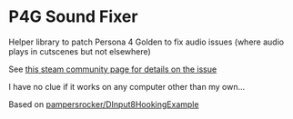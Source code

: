# P4G Sound Fixer

Helper library to patch Persona 4 Golden to fix audio issues (where audio plays in cutscenes but not elsewhere)

See [this steam community page for details on the issue](https://steamcommunity.com/app/1113000/discussions/0/2441462389164687905/)

I have no clue if it works on any computer other than my own...

Based on [pampersrocker/DInput8HookingExample](https://github.com/pampersrocker/DInput8HookingExample)
